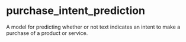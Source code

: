 # purchase_intent_prediction
A model for predicting whether or not text indicates an intent to make a purchase of a product or service.
